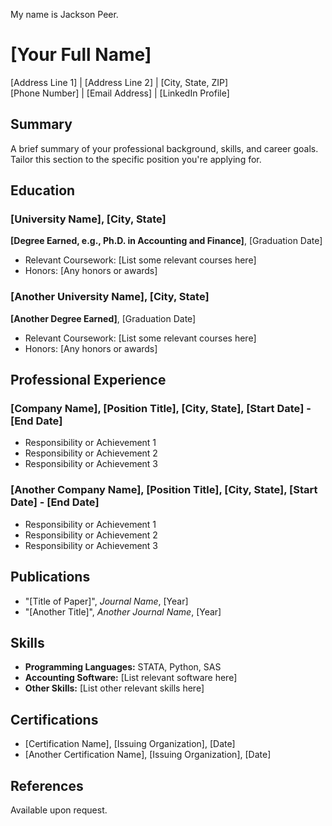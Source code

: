   My name is Jackson Peer.
# [Your Full Name]
[Address Line 1] | [Address Line 2] | [City, State, ZIP]  
[Phone Number] | [Email Address] | [LinkedIn Profile]

## Summary
A brief summary of your professional background, skills, and career goals. Tailor this section to the specific position you're applying for.

## Education
### [University Name], [City, State]
**[Degree Earned, e.g., Ph.D. in Accounting and Finance]**, [Graduation Date]
- Relevant Coursework: [List some relevant courses here]
- Honors: [Any honors or awards]

### [Another University Name], [City, State]
**[Another Degree Earned]**, [Graduation Date]
- Relevant Coursework: [List some relevant courses here]
- Honors: [Any honors or awards]

## Professional Experience
### [Company Name], [Position Title], [City, State], [Start Date] - [End Date]
- Responsibility or Achievement 1
- Responsibility or Achievement 2
- Responsibility or Achievement 3

### [Another Company Name], [Position Title], [City, State], [Start Date] - [End Date]
- Responsibility or Achievement 1
- Responsibility or Achievement 2
- Responsibility or Achievement 3

## Publications
- "[Title of Paper]", *Journal Name*, [Year]
- "[Another Title]", *Another Journal Name*, [Year]

## Skills
- **Programming Languages:** STATA, Python, SAS
- **Accounting Software:** [List relevant software here]
- **Other Skills:** [List other relevant skills here]

## Certifications
- [Certification Name], [Issuing Organization], [Date]
- [Another Certification Name], [Issuing Organization], [Date]

## References
Available upon request.
